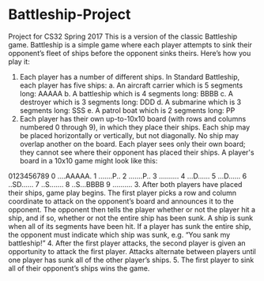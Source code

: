 # Battleship-Project
Project for CS32 Spring 2017
This is a version of the classic Battleship game.
Battleship is a simple game where each player attempts to sink their opponent’s fleet of
ships before the opponent sinks theirs.
Here’s how you play it:
1. Each player has a number of different ships. In Standard Battleship, each player
has five ships:
a. An aircraft carrier which is 5 segments long: AAAAA
b. A battleship which is 4 segments long: BBBB
c. A destroyer which is 3 segments long: DDD
d. A submarine which is 3 segments long: SSS
e. A patrol boat which is 2 segments long: PP
2. Each player has their own up-to-10x10 board (with rows and columns numbered 0
through 9), in which they place their ships. Each ship may be placed horizontally
or vertically, but not diagonally. No ship may overlap another on the board. Each
player sees only their own board; they cannot see where their opponent has placed
their ships. A player's board in a 10x10 game might look like this:

0123456789
0 ....AAAAA.
1 .......P..
2 .......P..
3 ..........
4 ...D......
5 ...D......
6 ..SD......
7 ..S.......
8 ..S...BBBB
9 ..........
3. After both players have placed their ships, game play begins. The first player
picks a row and column coordinate to attack on the opponent’s board and
announces it to the opponent. The opponent then tells the player whether or not
the player hit a ship, and if so, whether or not the entire ship has been sunk. A
ship is sunk when all of its segments have been hit. If a player has sunk the entire
ship, the opponent must indicate which ship was sunk, e.g. “You sank my
battleship!”
4. After the first player attacks, the second player is given an opportunity to attack
the first player. Attacks alternate between players until one player has sunk all of
the other player’s ships.
5. The first player to sink all of their opponent’s ships wins the game.
